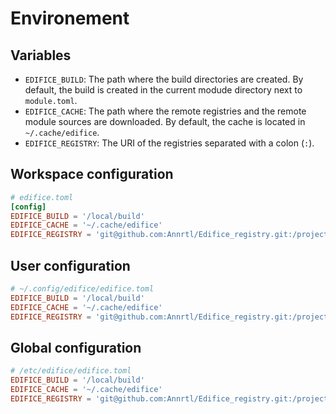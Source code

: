 # Environement

## Variables

- `EDIFICE_BUILD`: The path where the build directories are created. By default, the build is created in the current modude directory next to `module.toml`.
- `EDIFICE_CACHE`: The path where the remote registries and the remote module sources are downloaded. By default, the cache is located in `~/.cache/edifice`.
- `EDIFICE_REGISTRY`: The URI of the registries separated with a colon (`:`).

## Workspace configuration

```toml
# edifice.toml
[config]
EDIFICE_BUILD = '/local/build'
EDIFICE_CACHE = '~/.cache/edifice'
EDIFICE_REGISTRY = 'git@github.com:Annrtl/Edifice_registry.git:/project/registry'
```

## User configuration

```toml
# ~/.config/edifice/edifice.toml
EDIFICE_BUILD = '/local/build'
EDIFICE_CACHE = '~/.cache/edifice'
EDIFICE_REGISTRY = 'git@github.com:Annrtl/Edifice_registry.git:/project/registry'
```

## Global configuration

```toml
# /etc/edifice/edifice.toml
EDIFICE_BUILD = '/local/build'
EDIFICE_CACHE = '~/.cache/edifice'
EDIFICE_REGISTRY = 'git@github.com:Annrtl/Edifice_registry.git:/project/registry'
```